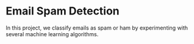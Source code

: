 # Email Spam Detection

In this project, we classify emails as spam or ham by experimenting with several machine learning algorithms.
